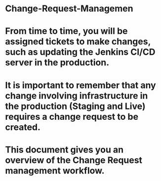# Change-Request-Managemen

# From time to time, you will be assigned tickets to make changes, such as updating the Jenkins CI/CD server in the production. 


# It is important to remember that any change involving infrastructure in the production (Staging and Live) requires a change request to be created. 


# This document gives you an overview of the Change Request management workflow.
